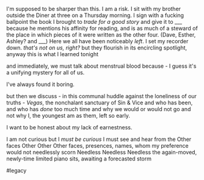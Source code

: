 I'm supposed to be sharper than this.
I am a risk.
I sit with my brother outside the Diner at three on a Thursday morning.
I sign with a fucking ballpoint the book I brought to *trade for a good story* and give it to ___ because he mentions his affinity for reading, and is as much of a steward of the place in which pieces of it were written as the other four. (Dave, Esther, Ashley? and ___)
Here we all have been noticeably *left*.
I set my recorder down.
*that's not on us, right?*
but they flourish in its encircling spotlight, anyway
this is what I learned tonight

and immediately, we must talk about menstrual blood because - I guess it's a unifying mystery for all of us.

I've always found it boring.

but then we discuss - in this communal huddle against the loneliness of our truths - *Vegas*, the nonchalant sanctuary of Sin & Vice
and who has been,
and who has *done* too much time
and why we would or would not go
and not why I, the youngest
am as them, left
so early.

I want to be honest about my lack of earnestness.

I am not curious but I *must be curious*
I must see and hear from the Other faces
Other Other Other faces,
presences,
names,
whom my preference would not needlessly scorn
Needless Needless Needless
the again-moved, newly-time limited piano sits,
awaiting a forecasted storm

#legacy